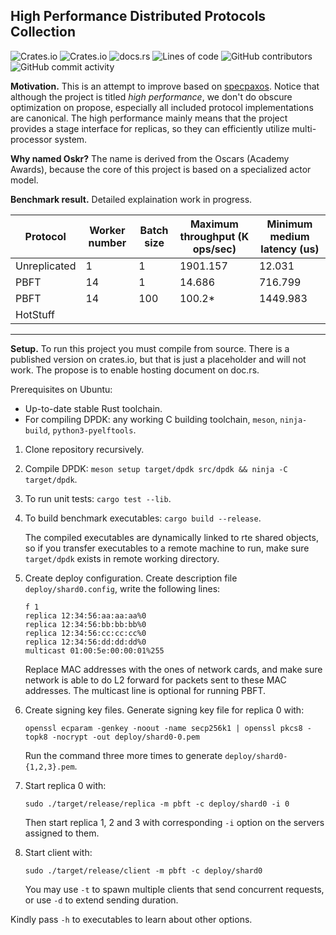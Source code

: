 ## High Performance Distributed Protocols Collection
![Crates.io](https://img.shields.io/crates/v/oskr)
![Crates.io](https://img.shields.io/crates/l/oskr)
![docs.rs](https://img.shields.io/docsrs/oskr)
![Lines of code](https://img.shields.io/tokei/lines/github/sgdxbc/oskr)
![GitHub contributors](https://img.shields.io/github/contributors/sgdxbc/oskr)
![GitHub commit activity](https://img.shields.io/github/commit-activity/m/sgdxbc/oskr)

**Motivation.** This is an attempt to improve based on [specpaxos]. Notice that
although the project is titled *high performance*, we don't do obscure 
optimization on propose, especially all included protocol implementations are 
canonical. The high performance mainly means that the project provides a stage 
interface for replicas, so they can efficiently utilize multi-processor system.

**Why named Oskr?** The name is derived from the Oscars (Academy Awards), 
because the core of this project is based on a specialized actor model.

[specpaxos]: https://github.com/UWSysLab/specpaxos

**Benchmark result.** Detailed explaination work in progress.

|Protocol      |Worker number|Batch size|Maximum throughput (K ops/sec)|Minimum medium latency (us)|
|--------------|-----|-----|-----------|-----------|
|Unreplicated  |1    |1    |1901.157   |12.031     |
|PBFT          |14   |1    |14.686     |716.799    |
|PBFT          |14   |100  |100.2*     |1449.983   |
|HotStuff      |

----

**Setup.** To run this project you must compile from source. There is a 
published version on crates.io, but that is just a placeholder and will not 
work. The propose is to enable hosting document on doc.rs.

Prerequisites on Ubuntu:
* Up-to-date stable Rust toolchain.
* For compiling DPDK: any working C building toolchain, `meson`, `ninja-build`,
`python3-pyelftools`.


1. Clone repository recursively.
2. Compile DPDK: `meson setup target/dpdk src/dpdk && ninja -C target/dpdk`.
3. To run unit tests: `cargo test --lib`.
4. To build benchmark executables: `cargo build --release`.

   The compiled executables are dynamically linked to rte shared objects, so if 
   you transfer executables to a remote machine to run, make sure `target/dpdk` 
   exists in remote working directory.
5. Create deploy configuration. Create description file `deploy/shard0.config`,
   write the following lines:
   ```
   f 1
   replica 12:34:56:aa:aa:aa%0
   replica 12:34:56:bb:bb:bb%0
   replica 12:34:56:cc:cc:cc%0
   replica 12:34:56:dd:dd:dd%0
   multicast 01:00:5e:00:00:01%255
   ```
   Replace MAC addresses with the ones of network cards, and make sure network
   is able to do L2 forward for packets sent to these MAC addresses. The 
   multicast line is optional for running PBFT.
6. Create signing key files. Generate signing key file for replica 0 with:
   ```
   openssl ecparam -genkey -noout -name secp256k1 | openssl pkcs8 -topk8 -nocrypt -out deploy/shard0-0.pem
   ```
   Run the command three more times to generate `deploy/shard0-{1,2,3}.pem`.
7. Start replica 0 with:
   ```
   sudo ./target/release/replica -m pbft -c deploy/shard0 -i 0
   ```
   Then start replica 1, 2 and 3 with corresponding `-i` option on the servers
   assigned to them.
8. Start client with:
   ```
   sudo ./target/release/client -m pbft -c deploy/shard0
   ```
   You may use `-t` to spawn multiple clients that send concurrent requests, or
   use `-d` to extend sending duration.

Kindly pass `-h` to executables to learn about other options.
